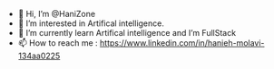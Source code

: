 - 👋 Hi, I’m @HaniZone
- 👀 I’m interested in  Artifical intelligence.
- 🌱 I’m currently learn Artifical intelligence and I’m FullStack
- 📫 How to reach me : https://www.linkedin.com/in/hanieh-molavi-134aa0225
<!---
HaniZone/HaniZone is a ✨ special ✨ repository because its `README.md` (this file) appears on your GitHub profile.
You can click the Preview link to take a look at your changes.
--->
